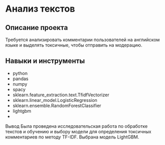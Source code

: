 # Анализ текстов

## Описание проекта
Требуется анализировать комментарии пользователей на английском языке и выделять токсичные, чтобы отправить на модерацию.

## Навыки и инструменты
- python
- pandas
- numpy
- spacy
- sklearn.feature_extraction.text.TfidfVectorizer
- sklearn.linear_model.LogisticRegression
- sklearn.ensemble.RandomForestClassifier
- lightgbm
- 
Вывод
Была проведена исследовательская работа по обработке текстов и обучению и выбору модели для определения токсичных комментариев по методу TF-IDF. Выбрана модель LightGBM.
